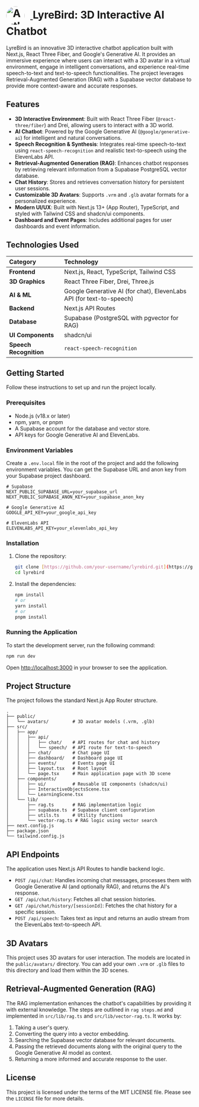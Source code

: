 <h1>
  <a href="https://github.com/your-username/lyrebird">
    <img src="https://raw.githubusercontent.com/dinasquare/LyreBird/refs/heads/main/public/logo.ico" alt="Author" width="50" style="border-radius: 50%; margin-right: 15px; vertical-align: middle;"/>
  </a>
  LyreBird: 3D Interactive AI Chatbot
</h1>

LyreBird is an innovative 3D interactive chatbot application built with Next.js, React Three Fiber, and Google's Generative AI. It provides an immersive experience where users can interact with a 3D avatar in a virtual environment, engage in intelligent conversations, and experience real-time speech-to-text and text-to-speech functionalities. The project leverages Retrieval-Augmented Generation (RAG) with a Supabase vector database to provide more context-aware and accurate responses.

## Features

-   **3D Interactive Environment**: Built with React Three Fiber (`@react-three/fiber`) and Drei, allowing users to interact with a 3D world.
-   **AI Chatbot**: Powered by the Google Generative AI (`@google/generative-ai`) for intelligent and natural conversations.
-   **Speech Recognition & Synthesis**: Integrates real-time speech-to-text using `react-speech-recognition` and realistic text-to-speech using the ElevenLabs API.
-   **Retrieval-Augmented Generation (RAG)**: Enhances chatbot responses by retrieving relevant information from a Supabase PostgreSQL vector database.
-   **Chat History**: Stores and retrieves conversation history for persistent user sessions.
-   **Customizable 3D Avatars**: Supports `.vrm` and `.glb` avatar formats for a personalized experience.
-   **Modern UI/UX**: Built with Next.js 13+ (App Router), TypeScript, and styled with Tailwind CSS and shadcn/ui components.
-   **Dashboard and Event Pages**: Includes additional pages for user dashboards and event information.

## Technologies Used

| Category              | Technology                                                              |
| :-------------------- | :---------------------------------------------------------------------- |
| **Frontend** | Next.js, React, TypeScript, Tailwind CSS                                |
| **3D Graphics** | React Three Fiber, Drei, Three.js                                       |
| **AI & ML** | Google Generative AI (for chat), ElevenLabs API (for text-to-speech)    |
| **Backend** | Next.js API Routes                                                      |
| **Database** | Supabase (PostgreSQL with pgvector for RAG)                             |
| **UI Components** | shadcn/ui                                                               |
| **Speech Recognition**| `react-speech-recognition`                                              |

## Getting Started

Follow these instructions to set up and run the project locally.

### Prerequisites

-   Node.js (v18.x or later)
-   npm, yarn, or pnpm
-   A Supabase account for the database and vector store.
-   API keys for Google Generative AI and ElevenLabs.

### Environment Variables

Create a `.env.local` file in the root of the project and add the following environment variables. You can get the Supabase URL and anon key from your Supabase project dashboard.

```env
# Supabase
NEXT_PUBLIC_SUPABASE_URL=your_supabase_url
NEXT_PUBLIC_SUPABASE_ANON_KEY=your_supabase_anon_key

# Google Generative AI
GOOGLE_API_KEY=your_google_api_key

# ElevenLabs API
ELEVENLABS_API_KEY=your_elevenlabs_api_key
```

### Installation

1.  Clone the repository:
    ```bash
    git clone [https://github.com/your-username/lyrebird.git](https://github.com/your-username/lyrebird.git)
    cd lyrebird
    ```

2.  Install the dependencies:
    ```bash
    npm install
    # or
    yarn install
    # or
    pnpm install
    ```

### Running the Application

To start the development server, run the following command:

```bash
npm run dev
```

Open [http://localhost:3000](http://localhost:3000) in your browser to see the application.

## Project Structure

The project follows the standard Next.js App Router structure.

```
.
├── public/
│   └── avatars/         # 3D avatar models (.vrm, .glb)
├── src/
│   ├── app/
│   │   ├── api/
│   │   │   ├── chat/    # API routes for chat and history
│   │   │   └── speech/  # API route for text-to-speech
│   │   ├── chat/        # Chat page UI
│   │   ├── dashboard/   # Dashboard page UI
│   │   ├── events/      # Events page UI
│   │   ├── layout.tsx   # Root layout
│   │   └── page.tsx     # Main application page with 3D scene
│   ├── components/
│   │   ├── ui/          # Reusable UI components (shadcn/ui)
│   │   ├── InteractiveObjectsScene.tsx
│   │   └── LearningScene.tsx
│   └── lib/
│       ├── rag.ts       # RAG implementation logic
│       ├── supabase.ts  # Supabase client configuration
│       ├── utils.ts     # Utility functions
│       └── vector-rag.ts # RAG logic using vector search
├── next.config.js
├── package.json
└── tailwind.config.js
```

## API Endpoints

The application uses Next.js API Routes to handle backend logic.

-   `POST /api/chat`: Handles incoming chat messages, processes them with Google Generative AI (and optionally RAG), and returns the AI's response.
-   `GET /api/chat/history`: Fetches all chat session histories.
-   `GET /api/chat/history/[sessionId]`: Fetches the chat history for a specific session.
-   `POST /api/speech`: Takes text as input and returns an audio stream from the ElevenLabs text-to-speech API.

## 3D Avatars

This project uses 3D avatars for user interaction. The models are located in the `public/avatars/` directory. You can add your own `.vrm` or `.glb` files to this directory and load them within the 3D scenes.

## Retrieval-Augmented Generation (RAG)

The RAG implementation enhances the chatbot's capabilities by providing it with external knowledge. The steps are outlined in `rag steps.md` and implemented in `src/lib/rag.ts` and `src/lib/vector-rag.ts`. It works by:

1.  Taking a user's query.
2.  Converting the query into a vector embedding.
3.  Searching the Supabase vector database for relevant documents.
4.  Passing the retrieved documents along with the original query to the Google Generative AI model as context.
5.  Returning a more informed and accurate response to the user.

## License
This project is licensed under the terms of the MIT LICENSE file. Please see the `LICENSE` file for more details.
